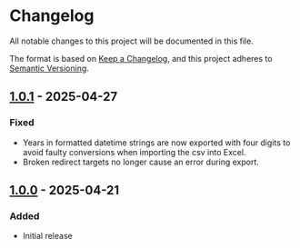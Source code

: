 # Changelog

All notable changes to this project will be documented in this file.

The format is based on [Keep a Changelog](https://keepachangelog.com/en/1.1.0/),
and this project adheres to [Semantic Versioning](https://semver.org/spec/v2.0.0.html).

## [1.0.1] - 2025-04-27

### Fixed

- Years in formatted datetime strings are now exported with four digits to avoid faulty conversions when importing the csv into Excel.
- Broken redirect targets no longer cause an error during export.

## [1.0.0] - 2025-04-21

### Added

- Initial release

[unreleased]: https://github.com/RKlingler/redirects_export/compare/1.0.1...HEAD
[1.0.1]: https://github.com/RKlingler/redirects_export/compare/v1.0.0...v1.0.1
[1.0.0]: https://github.com/RKlingler/redirects_export/releases/tag/1.0.0
